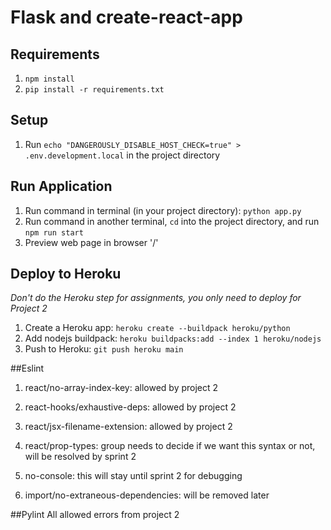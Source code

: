 # Flask and create-react-app

## Requirements
1. `npm install`
2. `pip install -r requirements.txt`

## Setup
1. Run `echo "DANGEROUSLY_DISABLE_HOST_CHECK=true" > .env.development.local` in the project directory

## Run Application
1. Run command in terminal (in your project directory): `python app.py`
2. Run command in another terminal, `cd` into the project directory, and run `npm run start`
3. Preview web page in browser '/'

## Deploy to Heroku
*Don't do the Heroku step for assignments, you only need to deploy for Project 2*
1. Create a Heroku app: `heroku create --buildpack heroku/python`
2. Add nodejs buildpack: `heroku buildpacks:add --index 1 heroku/nodejs`
3. Push to Heroku: `git push heroku main`

##Eslint
1. react/no-array-index-key: allowed by project 2
2. react-hooks/exhaustive-deps: allowed by project 2
3. react/jsx-filename-extension: allowed by project 2
    
4. react/prop-types: group needs to decide if we want this syntax or not, will be resolved by sprint 2
5. no-console: this will stay until sprint 2 for debugging
    
6. import/no-extraneous-dependencies: will be removed later

##Pylint
All allowed errors from project 2